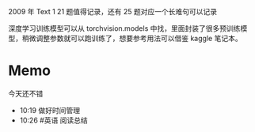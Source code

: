 2009 年 Text 1 21 题值得记录，还有 25 题对应一个长难句可以记录

深度学习训练模型可以从 torchvision.models 中找，里面封装了很多预训练模型，稍微调整参数就可以跑训练了，想要参考用法可以借鉴 kaggle 笔记本。

# Memo
今天还不错

- 10:19 做好时间管理 
- 10:26 #英语 阅读总结 